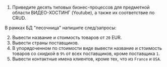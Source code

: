 1. Приведите десять типовых бизнес-процессов для предметной области ВИДЕО-ХОСТИНГ (Youtube), а также их соответствие по CRUD.

В рамках БД "песочница" напишите след/запросы:

2. Вывести название и стоимость товаров от `20` EUR. 
3. Вывести страны поставщиков.
4. В упорядоченном по стоимости виде вывести название и стоимость товаров со скидкой в `9%` от всех поставщиков, кроме поставщика `1`. 
5. Вывести контактные имена клиентов, кроме тех, что из `France` и `USA`.